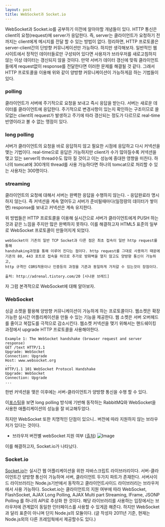 ```yaml
---
layout: post
title: WebSocket과 Socket.io
---
```


 WebSocket과 Socket.io를 공부하기 이전에 알아야할 개념들이 있다.
HTTP 통신은 client의 요청(request)에 server가 응답한다. 즉, server는 클라이언트가 요청하기 전까지는 client에게 메시지를 전달 할 수 있는 방법이 없다. 정리하면, HTTP 프로토콜은 server-client간의 단방향 커뮤니케이션만 가능하다.
하지만 생각해보자. 일반적인 웹 사이트에서 정적인 데이터들로만 구성되어 있다면 사용자가 브라우저를 새로고침하지 않는 이상 데이터는 갱신되지 않을 것이다. 만약 서버가 데이터 갱신에 맞춰 클라이언트들에게 request없이 response를 전달한다면 이러한 문제를 해결될 것 같다.
 그래서 HTTP 프로토콜을 이용해 위와 같이 양방향 커뮤니케이션이 가능하게끔 하는 기법들이 있다.

### polling
 클라이언트가 서버에 주기적으로 요청을 보내고 즉시 응답을 받는다. 서버는 새로운 데이터를 클라이언트에 응답한다.
주기적으로 변경사항이 있는지 확인하는 구조이므로 쓸모없는 client의 request가 발생하고 주기에 따라 갱신되는 정도가 다르므로 real-time 반영이라고 볼 수 없는 맹점이 있다.

### long polling
  서버가 클라이언트의 요청을 바로 응답하지 않고 필요한 시점에 응답하고 다시 커넥션을 맺는 기법이다. real-time으로 응답은 가능하지만 client가 수가 많아질수록 커넥션을 맺고 있는 server의 thread수도 많아 질 것이고 이는 성능에 중대한 영향을 미친다. 하나의 tomcat에 300개의 thread를 사용 가능하다면 하나의 tomcat으로 처리할 수 있는 사용자는 300명이다.

### streaming
  클라이언트의 요청에 대해서 서버는 완벽한 응답을 수행하지 않는다. - 응답완료라 명시하지 않는다. 즉 커넥션을 계속 열어두고 서버가 준비될때마다(일정량의 데이터가 쌓이면) response를 보내고 커넥션은 계속 유지한다.

위 방법들은 HTTP 프로토콜을 이용해 실시간으로 서버가 클라이언트에게 PUSH 하는 것과 같은 느낌을 주지만 많은 완벽하지 못하다.
이를 해결하고자 HTML5 표준의 일부로 WebSocket 프로토콜이 만들어지게 되었다.

```
webSocket이 기존의 일반 TCP Socket과 다른 점은 최초 접속이 일반 http request를 통해 
handshaking과정을 통해 이루어 진다는 점이다. http request를 그대로 사용하기 때문에 
기존의 80, 443 포트로 접속을 하므로 추가로 방화벽을 열지 않고도 양방향 통신이 가능하고, 
http 규격인 CORS적용이나 인증등의 과정을 기존과 동일하게 가저갈 수 있는것이 장점이다.

출처: http://adrenal.tistory.com/20 [시나몬 브레드]
```

자 그럼 본격적으로 WebSocket에 대해 알아보자.

### WebSocket
싱글 소켓을 활용해 양방향 커뮤니케이션이 가능하게 하는 프로토콜이다. 웹소켓은 확장가능한 실시간 어플리케이션을 만들 수 있는 기능을 제공한다. 웹 소켓은 서버 오버헤드를 줄이고 복잡도를 극적으로 감소시킨다.
웹소켓 커넥션을 맺기 위해서는 핸드쉐이킹 과정에서 upgrade HTTP 프로토콜을 사용해야한다.

```
Example 1: The WebSocket handshake (browser request and server response)
GET /text HTTP/1.1
Upgrade: WebSocket
Connection: Upgrade
Host: www.websocket.org
...
HTTP/1.1 101 WebSocket Protocol Handshake
Upgrade: WebSocket
Connection: Upgrade
...
```

한번 커넥션을 맺은 이후에는 서버-클라이언트가 양방향 통신을 수행 할 수 있다.

이[포스팅](http://java.sys-con.com/node/1315473)을 보면 long polling 방식에 기반해 동작하는 RabbitMQ와 WebSocket을 사용한 애플리케이션의 성능을 잘 비교해두었다. 

하지만 WebSocket 또한 치명적인 단점이 있으니.. 버전에 따라 지원하지 않는 브라우저가 있다는 것이다.
- 브라우저 버전별 webSocket 지원 여부 ([출처](http://caniuse.com/#search=webSocket))
![Image](https://media.oss.navercorp.com/user/1083/files/e06e9004-66b3-11e7-9ed4-c4b76a6c0719)


이를 해결하고자, Socket.io가 나타났다.

### Socket.io
[Socket.io](https://socket.io/)는 실시간 웹 어플리케이션을 위한 자바스크립트 라이브러리이다. 서버-클라이언트간 양방향 통신이 가능하며
서버, 클라이언트 두가지 파트가 존재한다.
서버사이드 라이브러리는 Node.js기반에서 동작하고 클라이언트사이드 라이브러리는 브라우저에서 사용 가능하다.
Socket.io는 클라이언트의 지원 여부에 따라 WebSocket, FlashSocket, AJAX Long Polling, AJAX Multi part Streaming, IFrame, JSONP Polling 를 하나의 API로 추상화 한 것이다. 해당 라이브러리를 사용하는 입장에서는 브라우저에 관계없이 동일한 인터페이스를 사용할 수 있게끔 해준다.
하지만 WebSocket과 달리 표준이 아니며 단지 Node.js의 모듈이다. (글 작성자 2011년 기준, 현재는 Node.js외의 다른 프레임웍에서 제공할수도 있다.)

